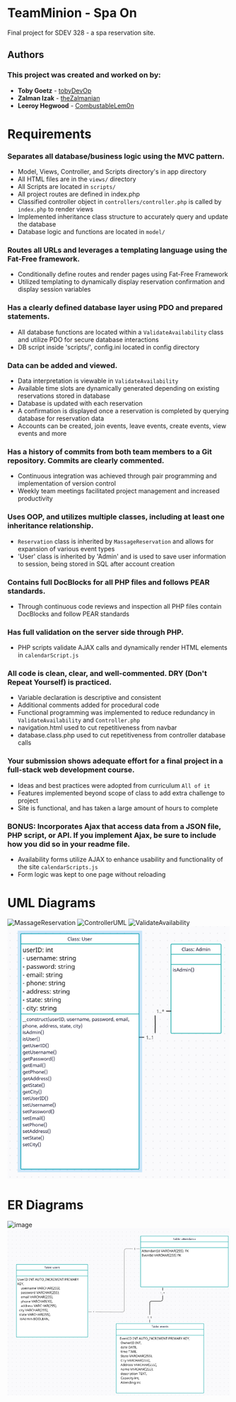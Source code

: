 # TeamMinion - Spa On
Final project for SDEV 328 - a spa reservation site.

## Authors
### This project was created and worked on by:
- **Toby Goetz** - [tobyDevOp](https://github.com/tobyDevOp)
- **Zalman Izak** - [theZalmanian](https://github.com/theZalmanian/)
- **Leeroy Hegwood** - [CombustableLem0n](https://github.com/CombustableLem0n)

# Requirements
### Separates all database/business logic using the MVC pattern.
- Model, Views, Controller, and Scripts directory's in app directory
- All HTML files are in the `views/` directory
- All Scripts are located in `scripts/`
- All project routes are defined in index.php
- Classified controller object in `controllers/controller.php` is called by `index.php` to render views
- Implemented inheritance class structure to accurately query and update the database
- Database logic and functions are located in `model/`

### Routes all URLs and leverages a templating language using the Fat-Free framework.
- Conditionally define routes and render pages using Fat-Free Framework
- Utilized templating to dynamically display reservation confirmation and display session variables

### Has a clearly defined database layer using PDO and prepared statements.
- All database functions are located within a `ValidateAvailability` class and utilize PDO for secure database interactions
- DB script inside 'scripts/', config.ini located in config directory

### Data can be added and viewed.
- Data interpretation is viewable in `ValidateAvailability`
- Available time slots are dynamically generated depending on existing reservations stored in database
- Database is updated with each reservation
- A confirmation is displayed once a reservation is completed by querying database for reservation data
- Accounts can be created, join events, leave events, create events, view events and more

### Has a history of commits from both team members to a Git repository. Commits are clearly commented.
- Continuous integration was achieved through pair programming and implementation of version control
- Weekly team meetings facilitated project management and increased productivity

### Uses OOP, and utilizes multiple classes, including at least one inheritance relationship.
- `Reservation` class is inherited by `MassageReservation` and allows for expansion of various event types
- 'User' class is inherited by 'Admin' and is used to save user information to session, being stored in SQL after account creation

### Contains full DocBlocks for all PHP files and follows PEAR standards.
- Through continuous code reviews and inspection all PHP files contain DocBlocks and follow PEAR standards

### Has full validation on the server side through PHP.
- PHP scripts validate AJAX calls and dynamically render HTML elements in `calendarScript.js`

### All code is clean, clear, and well-commented. DRY (Don't Repeat Yourself) is practiced.
- Variable declaration is descriptive and consistent
- Additional comments added for procedural code
- Functional programming was implemented to reduce redundancy in `ValidateAvailability` and `Controller.php`
- navigation.html used to cut repetitiveness from navbar
- database.class.php used to cut repetitiveness from controller database calls

### Your submission shows adequate effort for a final project in a full-stack web development course.
- Ideas and best practices were adopted from curriculum `All of it`
- Features implemented beyond scope of class to add extra challenge to project
- Site is functional, and has taken a large amount of hours to complete

### BONUS:  Incorporates Ajax that access data from a JSON file, PHP script, or API. If you implement Ajax, be sure to include how you did so in your readme file.
- Availability forms utilize AJAX to enhance usability and functionality of the site `calendarScripts.js`
- Form logic was kept to one page without reloading

# UML Diagrams
![MassageReservation](https://github.com/theZalmanian/TeamMinion/assets/103011701/ede79dd6-d2b6-44cf-968c-a615f71a4ea8)
![ControllerUML](https://github.com/theZalmanian/TeamMinion/assets/103011701/fd5504f3-ca39-475f-b830-a6822ea0817d)
![ValidateAvailability](https://github.com/theZalmanian/TeamMinion/assets/103011701/11e1ac46-bea9-4db3-81e3-6a6d3119b434)
![UMLDiagram.png](https://github.com/theZalmanian/TeamMinion/blob/main/uml/UMLDiagram.PNG?raw=true)


# ER Diagrams
![image](https://github.com/theZalmanian/TeamMinion/assets/103011701/5c911406-c781-4d63-95c9-a7381abed7a9)
![ERDiagram.png](https://github.com/theZalmanian/TeamMinion/blob/main/er/ERDiagram.PNG?raw=true)